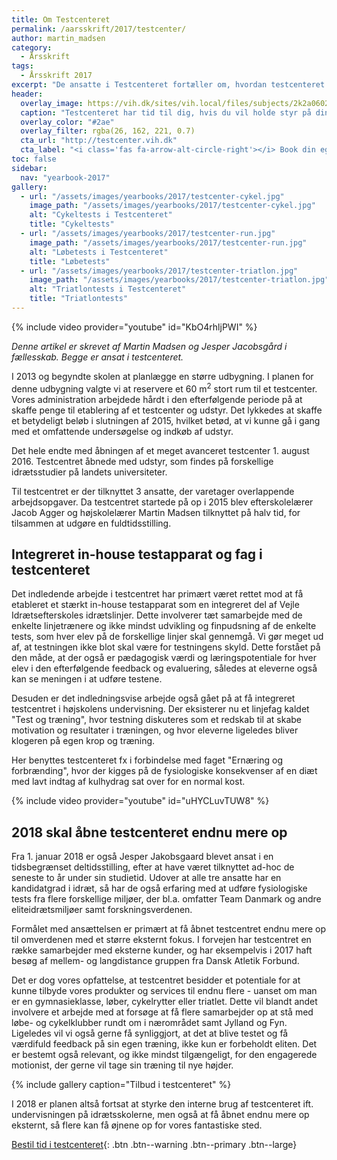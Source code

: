 ```yaml
---
title: Om Testcenteret
permalink: /aarsskrift/2017/testcenter/
author: martin_madsen
category:
  - Årsskrift
tags:
  - Årsskrift 2017
excerpt: "De ansatte i Testcenteret fortæller om, hvordan testcenteret efterhånden arbejdet sig ind i skolens hverdag og hvad planerne er for de eksterne samarbejder i 2018."
header:
  overlay_image: https://vih.dk/sites/vih.local/files/subjects/2k2a0602.jpg
  caption: "Testcenteret har tid til dig, hvis du vil holde styr på din træning"
  overlay_color: "#2ae"
  overlay_filter: rgba(26, 162, 221, 0.7)
  cta_url: "http://testcenter.vih.dk"
  cta_label: "<i class='fas fa-arrow-alt-circle-right'></i> Book din egen tid i testcenteret"
toc: false
sidebar:
  nav: "yearbook-2017"
gallery:
  - url: "/assets/images/yearbooks/2017/testcenter-cykel.jpg"
    image_path: "/assets/images/yearbooks/2017/testcenter-cykel.jpg"
    alt: "Cykeltests i Testcenteret"
    title: "Cykeltests"
  - url: "/assets/images/yearbooks/2017/testcenter-run.jpg"
    image_path: "/assets/images/yearbooks/2017/testcenter-run.jpg"
    alt: "Løbetests i Testcenteret"
    title: "Løbetests"
  - url: "/assets/images/yearbooks/2017/testcenter-triatlon.jpg"
    image_path: "/assets/images/yearbooks/2017/testcenter-triatlon.jpg"
    alt: "Triatlontests i Testcenteret"
    title: "Triatlontests"
---
```


{% include video provider="youtube" id="KbO4rhljPWI" %}

_Denne artikel er skrevet af Martin Madsen og Jesper Jacobsgård i fællesskab. Begge er ansat i testcenteret._

I 2013 og begyndte skolen at planlægge en større udbygning. I planen for denne udbygning valgte vi at reservere et 60 m<sup>2</sup>  stort rum til et testcenter. Vores administration arbejdede hårdt i den efterfølgende periode på at skaffe penge til etablering af et testcenter og udstyr. Det lykkedes at skaffe et betydeligt beløb i slutningen af 2015, hvilket betød, at vi kunne gå i gang med et omfattende undersøgelse og indkøb af udstyr.

Det hele endte med åbningen af et meget avanceret testcenter 1. august 2016. Testcentret åbnede med udstyr, som findes på forskellige idrætsstudier på landets universiteter.    

Til testcentret er der tilknyttet 3 ansatte, der varetager overlappende arbejdsopgaver. Da testcentret startede på op i 2015 blev efterskolelærer Jacob Agger og højskolelærer Martin Madsen tilknyttet på halv tid, for tilsammen at udgøre en fuldtidsstilling.

## Integreret in-house testapparat og fag i testcenteret

Det indledende arbejde i testcentret har primært været rettet mod at få etableret et stærkt in-house testapparat som en integreret del af Vejle Idrætsefterskoles idrætslinjer. Dette involverer tæt samarbejde med de enkelte linjetrænere og ikke mindst udvikling og finpudsning af de enkelte tests, som hver elev på de forskellige linjer skal gennemgå. Vi gør meget ud af, at testningen ikke blot skal være for testningens skyld. Dette forstået på den måde, at der også er pædagogisk værdi og læringspotentiale for hver elev i den efterfølgende feedback og evaluering, således at eleverne også kan se meningen i at udføre testene.

Desuden er det indledningsvise arbejde også gået på at få integreret testcentret i højskolens undervisning. Der eksisterer nu et linjefag kaldet "Test og træning", hvor testning diskuteres som et redskab til at skabe motivation og resultater i træningen, og hvor eleverne ligeledes bliver klogeren på egen krop og træning.

Her benyttes testcenteret fx i forbindelse med faget "Ernæring og forbrænding", hvor der kigges på de fysiologiske konsekvenser af en diæt med lavt indtag af kulhydrag sat over for en normal kost.

{% include video provider="youtube" id="uHYCLuvTUW8" %}

## 2018 skal åbne testcenteret endnu mere op

Fra 1. januar 2018 er også Jesper Jakobsgaard blevet ansat i en tidsbegrænset deltidsstilling, efter at have været tilknyttet ad-hoc de seneste to år under sin studietid. Udover at alle tre ansatte har en kandidatgrad i idræt, så har de også erfaring med at udføre fysiologiske tests fra flere forskellige miljøer, der bl.a. omfatter Team Danmark og andre eliteidrætsmiljøer samt forskningsverdenen.

Formålet med ansættelsen er primært at få åbnet testcentret endnu mere op til omverdenen med et større eksternt fokus. I forvejen har testcentret en række samarbejder med eksterne kunder, og har eksempelvis i 2017 haft besøg af mellem- og langdistance gruppen fra Dansk Atletik Forbund. 

Det er dog vores opfattelse, at testcentret besidder et potentiale for at kunne tilbyde vores produkter og services til endnu flere - uanset om man er en gymnasieklasse, løber, cykelrytter eller triatlet. Dette vil blandt andet involvere et arbejde med at forsøge at få flere samarbejder op at stå med løbe- og cykelklubber rundt om i nærområdet samt Jylland og Fyn. Ligeledes vil vi også gerne få synliggjort, at det at blive testet og få værdifuld feedback på sin egen træning, ikke kun er forbeholdt eliten. Det er bestemt også relevant, og ikke mindst tilgængeligt, for den engagerede motionist, der gerne vil tage sin træning til nye højder.

{% include gallery caption="Tilbud i testcenteret" %}

I 2018 er planen altså fortsat at styrke den interne brug af testcenteret ift. undervisningen på idrætsskolerne, men også at få åbnet endnu mere op eksternt, så flere kan få øjnene op for vores fantastiske sted.

[<i class='fas fa-money-bill-alt'></i> Bestil tid i testcenteret](http://testcenter.vih.dk){: .btn .btn--warning .btn--primary .btn--large}
